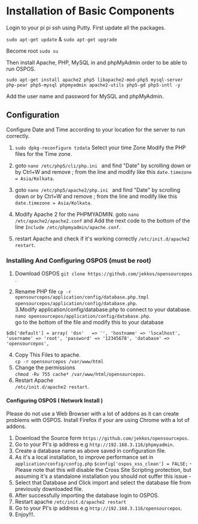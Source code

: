 # Installation of Basic Components

Login to your pi pi ssh using Putty.
First update all the packages.  

`sudo apt-get update` & `sudo apt-get upgrade`
  
Become root `sudo su`  

Then install Apache, PHP, MySQL in and phpMyAdmin order to be able to run OSPOS.  

 `sudo apt-get install apache2 php5 libapache2-mod-php5 mysql-server php-pear php5-mysql phpmyadmin apache2-utils php5-gd php5-intl -y`

Add the user name and password for MySQL and phpMyAdmin.


## Configuration

Configure Date and Time according to your location for the server to run correctly.

1. `sudo dpkg-reconfigure tzdata` Select your time Zone Modify the PHP files for the Time zone.

2. goto `nano /etc/php5/cli/php.ini ` and find "Date" by scrolling down or by Ctrl+W and remove ; from the line and modify like this `date.timezone = Asia/Kolkata`.

3. goto `nano /etc/php5/apache2/php.ini ` and find "Date" by scrolling down or by Ctrl+W and remove ; from the line and modify like this `date.timezone = Asia/Kolkata`.
  
4. Modify Apache 2 for the PHPMYADMIN.
   goto `nano /etc/apache2/apache2.conf` and Add the next code to the bottom of the line `Include /etc/phpmyadmin/apache.conf`.

5. restart Apache and check if it's working correctly `/etc/init.d/apache2 restart`.


### Installing And Configuring OSPOS (must be root)

1. Download OSPOS `git clone https://github.com/jekkos/opensourcepos `.  

2. Rename PHP file `cp -r opensourcepos/application/config/database.php.tmpl opensourcepos/application/config/database.php`.  
3.Modify application/config/database.php to connect to your database.  
`nano opensourcepos/application/config/database.php`.  
go to the bottom of the file and modify this to your database  

`$db['default'] = array(
        'dsn'   => '',
        'hostname' => 'localhost',
        'username' => 'root',
        'password' => '12345678',
        'database' => 'opensourcepos',
`

4. Copy This Files to apache.  
`cp -r opensourcepos /var/www/html`
5. Change the permissions  
`chmod -Rv 755 cache* /var/www/html/opensourcepos`.  
6. Restart Apache  
`/etc/init.d/apache2 restart`.

#### Configuring OSPOS ( Network Install )
Please do not use a Web Browser with a lot of addons as it can create problems with OSPOS.
Install Firefox if your are using Chrome with a lot of addons.

1. Download the Source form `https://github.com/jekkos/opensourcepos`.
2. Go to your PI's ip address e.g `http://192.168.3.116/phpmyadmin`. 
3. Create a database name as above saved in configuration file.
4. As it's a local installation, to improve performance set in `application/config/config.php` `$config['ospos_xss_clean'] = FALSE;` - Please note that this will disable the Cross Site Scripting protection, but assuming it's a standalone installation you should not suffer this issue -
5. Select that Database and Click import and select the database file from previously downloaded file.
6. After successfully importing the database login to OSPOS.
7. Restart apache `/etc/init.d/apache2 restart`
8. Go to your PI's ip address e.g `http://192.168.3.116/opensourcepos`. 
9. Enjoy!!!.

